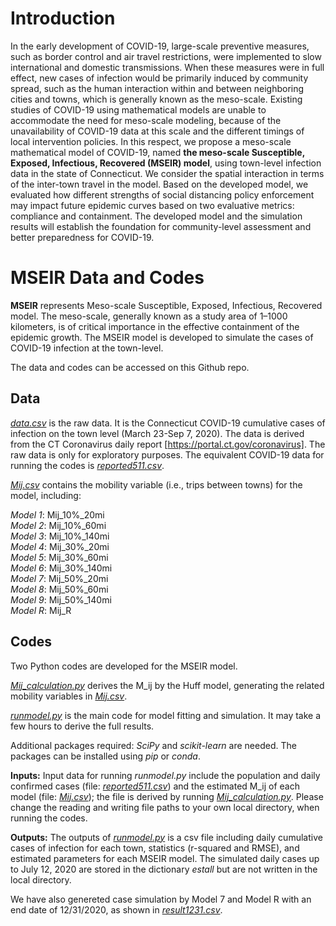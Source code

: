 ﻿# Introduction

In the early development of COVID-19, large-scale preventive measures, such as border control and air travel restrictions, were implemented to slow international and domestic transmissions. When these measures were in full effect, new cases of infection would be primarily induced by community spread, such as the human interaction within and between neighboring cities and towns, which is generally known as the meso-scale. Existing studies of COVID-19 using mathematical models are unable to accommodate the need for meso-scale modeling, because of the unavailability of COVID-19 data at this scale and the different timings of local intervention policies. In this respect, we propose a meso-scale mathematical model of COVID-19, named **the meso-scale Susceptible, Exposed, Infectious, Recovered (MSEIR) model**, using town-level infection data in the state of Connecticut. We consider the spatial interaction in terms of the inter-town travel in the model. Based on the developed model, we evaluated how different strengths of social distancing policy enforcement may impact future epidemic curves based on two evaluative metrics: compliance and containment. The developed model and the simulation results will establish the foundation for community-level assessment and better preparedness for COVID-19.

# MSEIR Data and Codes 

**MSEIR** represents Meso-scale Susceptible, Exposed, Infectious, Recovered model. The meso-scale, generally known as a study area of 1–1000 kilometers, is of critical importance in the effective containment of the epidemic growth. The MSEIR model is developed to simulate the cases of COVID-19 infection at the town-level. 

The data and codes can be accessed on this Github repo.

## Data

[*data.csv*](https://github.com/xic19022/mseir/blob/master/data.csv) is the raw data. It is the Connecticut COVID-19 cumulative cases of infection on the town level (March 23-Sep 7, 2020).
The data is derived from the CT Coronavirus daily report [https://portal.ct.gov/coronavirus]. The raw data is only for exploratory purposes. The equivalent COVID-19 data for running the codes is [*reported511.csv*](https://github.com/xic19022/mseir/blob/master/reported511.csv).

[*Mij.csv*](https://github.com/xic19022/mseir/blob/master/Mij.csv) contains the mobility variable (i.e., trips between towns) for the model, including:

*Model 1*: Mij_10%_20mi
<br />
*Model 2*: Mij_10%_60mi
<br />
*Model 3*: Mij_10%_140mi
<br />
*Model 4*: Mij_30%_20mi
<br />
*Model 5*: Mij_30%_60mi
<br />
*Model 6*: Mij_30%_140mi
<br />
*Model 7*: Mij_50%_20mi
<br />
*Model 8*: Mij_50%_60mi
<br />
*Model 9*: Mij_50%_140mi
<br />
*Model R*: Mij_R

## Codes

Two Python codes are developed for the MSEIR model.

[*Mij_calculation.py*](https://github.com/xic19022/mseir/blob/master/Mij_calculation.py) derives the M_ij by the Huff model, generating the related mobility variables in [*Mij.csv*](https://github.com/xic19022/mseir/blob/master/Mij.csv).

[*runmodel.py*](https://github.com/xic19022/mseir/blob/model_codes/runmodel.py) is the main code for model fitting and simulation. It may take a few hours to derive the full results. 

Additional packages required: *SciPy* and *scikit-learn* are needed. The packages can be installed using *pip* or *conda*.

**Inputs:** Input data for running *runmodel.py* include the population and daily confirmed cases (file: [*reported511.csv*](https://github.com/xic19022/mseir/blob/master/reported511.csv)) and the estimated M_ij of each model (file: [*Mij.csv*](https://github.com/xic19022/mseir/blob/master/Mij.csv)); the file is derived by running [*Mij_calculation.py*](https://github.com/xic19022/mseir/blob/master/Mij_calculation.py). Please change the reading and writing file paths to your own local directory, when running the codes.

**Outputs:** The outputs of [*runmodel.py*](https://github.com/xic19022/mseir/blob/model_codes/runmodel.py) is a csv file including daily cumulative cases of infection for each town, statistics (r-squared and RMSE), and estimated parameters for each MSEIR model. The simulated daily cases up to July 12, 2020 are stored in the dictionary *estall* but are not written in the local directory. 

We have also genereted case simulation by Model 7 and Model R with an end date of 12/31/2020, as shown in [*result1231.csv*](https://github.com/xic19022/mseir/blob/master/result1231.csv).
